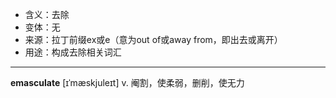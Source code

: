 - <span class="definition">含义：去除</span>
- <span class="definition">变体：无</span>
- <span class="definition">来源：拉丁前缀ex或e（意为out of或away from，即出去或离开）</span>
- <span class="definition">用途：构成去除相关词汇</span>

---

<span class="vocabulary">**emasculate**</span> [ɪˈmæskjuleɪt] v. 阉割，使柔弱，删削，使无力

